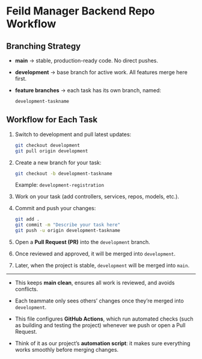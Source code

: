 # Feild Manager Backend Repo Workflow  

## Branching Strategy

* **main** → stable, production-ready code. No direct pushes.
* **development** → base branch for active work. All features merge here first.
* **feature branches** → each task has its own branch, named:

  ```
  development-taskname
  ```

## Workflow for Each Task

1. Switch to development and pull latest updates:

   ```bash
   git checkout development
   git pull origin development
   ```
2. Create a new branch for your task:

   ```bash
   git checkout -b development-taskname
   ```

   Example: `development-registration`
3. Work on your task (add controllers, services, repos, models, etc.).
4. Commit and push your changes:

   ```bash
   git add .
   git commit -m "Describe your task here"
   git push -u origin development-taskname
   ```
5. Open a **Pull Request (PR)** into the `development` branch.
6. Once reviewed and approved, it will be merged into `development`.
7. Later, when the project is stable, `development` will be merged into `main`.

---

* This keeps **main clean**, ensures all work is reviewed, and avoids conflicts.
* Each teammate only sees others’ changes once they’re merged into `development`.

* This file configures **GitHub Actions**, which run automated checks (such as building and testing the project) whenever we push or open a Pull Request.
* Think of it as our project’s **automation script**: it makes sure everything works smoothly before merging changes.
